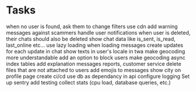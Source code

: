 # Tasks

when no user is found, ask them to change filters
use cdn
add warning messages against scammers
handle user notifications
when user is deleted, their chats should also be deleted
show chat data like is_sent, is_read, last_online etc...
use lazy loading when loading messages
create updates for each update in chat
show texts in user's locale in twa
make geocoding more understandable
add an option to block users
make geocoding async
index tables
add explanation messages
reports, customer service
delete files that are not attached to users
add emojis to messages
show city on profile page
create ci/cd
use db as dependancy in api
configure logging
Set up sentry
add testing
collect stats (cpu load, database queries, etc.)
